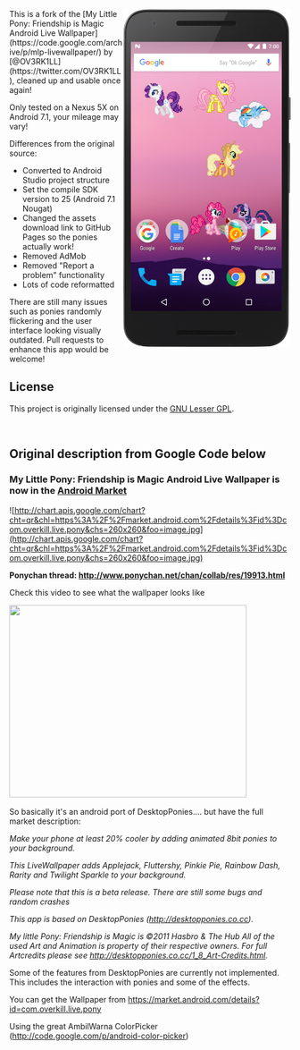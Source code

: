 <img src="https://github.com/ngyikp/mlp-livewallpaper/raw/master/docs/screenshot.png" align="right" width="300">
This is a fork of the [My Little Pony: Friendship is Magic Android Live Wallpaper](https://code.google.com/archive/p/mlp-livewallpaper/) by [@OV3RK1LL](https://twitter.com/OV3RK1LL), cleaned up and usable once again!

Only tested on a Nexus 5X on Android 7.1, your mileage may vary!

Differences from the original source:

* Converted to Android Studio project structure
* Set the compile SDK version to 25 (Android 7.1 Nougat)
* Changed the assets download link to GitHub Pages so the ponies actually work!
* Removed AdMob
* Removed "Report a problem" functionality
* Lots of code reformatted

There are still many issues such as ponies randomly flickering and the user interface looking visually outdated. Pull requests to enhance this app would be welcome!

## License

This project is originally licensed under the [GNU Lesser GPL](http://www.gnu.org/licenses/lgpl.html).

<br clear="both">

## Original description from Google Code below

### My Little Pony: Friendship is Magic Android Live Wallpaper is now in the [Android Market](https://market.android.com/details?id=com.overkill.live.pony) ###
![http://chart.apis.google.com/chart?cht=qr&chl=https%3A%2F%2Fmarket.android.com%2Fdetails%3Fid%3Dcom.overkill.live.pony&chs=260x260&foo=image.jpg](http://chart.apis.google.com/chart?cht=qr&chl=https%3A%2F%2Fmarket.android.com%2Fdetails%3Fid%3Dcom.overkill.live.pony&chs=260x260&foo=image.jpg)

**Ponychan thread: http://www.ponychan.net/chan/collab/res/19913.html**

Check this video to see what the wallpaper looks like

<a href='http://www.youtube.com/watch?feature=player_embedded&v=hO7TE45m1PI' target='_blank'><img src='http://img.youtube.com/vi/hO7TE45m1PI/0.jpg' width='425' height=344 /></a>

So basically it's an android port of DesktopPonies.... but have the full market description:

_Make your phone at least 20% cooler by adding animated 8bit ponies to your background._

_This LiveWallpaper adds Applejack, Fluttershy, Pinkie Pie, Rainbow Dash, Rarity and Twilight Sparkle to your background._

_Please note that this is a beta release. There are still some bugs and random crashes_

_This app is based on DesktopPonies (http://desktopponies.co.cc)._

_My little Pony: Friendship is Magic is ©2011 Hasbro & The Hub
All of the used Art and Animation is property of their respective owners. For full Artcredits please see http://desktopponies.co.cc/1_8_Art-Credits.html._

Some of the features from DesktopPonies are currently not implemented. This includes the interaction with ponies and some of the effects.

You can get the Wallpaper from https://market.android.com/details?id=com.overkill.live.pony

Using the great AmbilWarna ColorPicker (http://code.google.com/p/android-color-picker)
